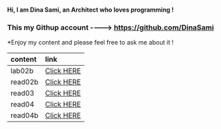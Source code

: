 #### Hi, I am **Dina Sami**, an Architect who loves programming ! 

### This my Githup account ----> https://github.com/DinaSami

*Enjoy my content and please feel free to ask me about it !


| content      | link                                                                |
| :-----------  | :--------------------------------------------------------------------|
| lab02b      |[Click HERE]( https://dinasami.github.io/Reading-Notes/lab_02b)    |
| read02b      |[Click HERE](https://abeeral-rafati.github.io/Read_Note/read_02b)     |
| read03        |[Click HERE](https://abeeral-rafati.github.io/Read_Note/read_03) |
| read04       |[Click HERE](https://abeeral-rafati.github.io/Read_Note/read_04)     |
| read04b     |[Click HERE](https://abeeral-rafati.github.io/Read_Note/read_04b)   |
     

